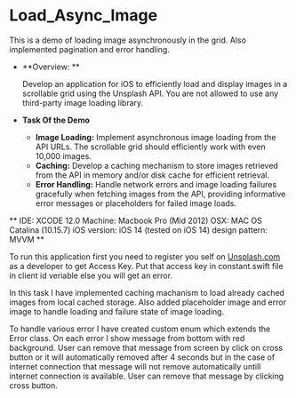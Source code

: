 # Load_Async_Image
This is a demo of loading image asynchronously in the grid. Also implemented pagination and error handling.

- **Overview: **

  Develop an application for iOS to efficiently load and display images in a scrollable grid using the Unsplash API. You are not allowed to use any third-party image loading library.

- **Task Of the Demo**

  - **Image Loading:** Implement asynchronous image loading from the API URLs. The scrollable grid should efficiently work with even 10,000 images.
  - **Caching:** Develop a caching mechanism to store images retrieved from the API in memory and/or disk cache for efficient retrieval.
  - **Error Handling:** Handle network errors and image loading failures gracefully when fetching images from the API, providing informative error messages or   placeholders for failed image loads.

**
IDE: XCODE 12.0
Machine: Macbook Pro (Mid 2012)
OSX: MAC OS Catalina (10.15.7)
iOS version: iOS 14 (tested on iOS 14)
design pattern: MVVM
**

To run this application first you need to register you self on [Unsplash.com](https://unsplash.com/developers) as a developer to get Access Key. Put that access key in constant.swift file in client id veriable else you will get an error.

In this task I have implemented caching machanism to load already cached images from local cached storage. Also added placeholder image and error image to handle loading and failure state of image loading.

To handle various error I have created custom enum which extends the Error class. On each error I show message from bottom with red background. User can remove that message from screen by click on cross button or it will automatically removed after 4 seconds but in the case of internet connection that message will not remove automatically untill internet connection is available. User can remove that message by clicking cross button.
